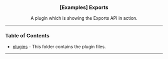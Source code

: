   <h3 align="center">[Examples] Exports</h3>

  <p align="center">
    A plugin which is showing the Exports API in action.
    <br/>
  </p>
</p>

---

### Table of Contents

- [plugins](./plugins) - This folder contains the plugin files.

---

